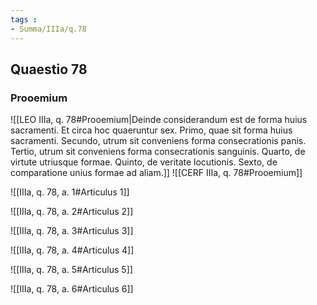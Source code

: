 ```yaml
---
tags : 
- Summa/IIIa/q.78
---
```


## Quaestio 78

### Prooemium

![[LEO IIIa, q. 78#Prooemium|Deinde considerandum est de forma huius sacramenti. Et circa hoc quaeruntur sex. Primo, quae sit forma huius sacramenti. Secundo, utrum sit conveniens forma consecrationis panis. Tertio, utrum sit conveniens forma consecrationis sanguinis. Quarto, de virtute utriusque formae. Quinto, de veritate locutionis. Sexto, de comparatione unius formae ad aliam.]]
![[CERF IIIa, q. 78#Prooemium]]

![[IIIa, q. 78, a. 1#Articulus 1]]

![[IIIa, q. 78, a. 2#Articulus 2]]

![[IIIa, q. 78, a. 3#Articulus 3]]

![[IIIa, q. 78, a. 4#Articulus 4]]

![[IIIa, q. 78, a. 5#Articulus 5]]

![[IIIa, q. 78, a. 6#Articulus 6]]

